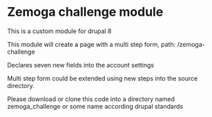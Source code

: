 # Zemoga challenge module

This is a custom module for drupal 8

This module will create a page with a multi step form, path:  /zemoga-challenge

Declares seven new fields into the account settings

Multi step form could be extended using new steps into the source directory.

Please download or clone this code into a directory named zemoga_challenge or some name according drupal standards
